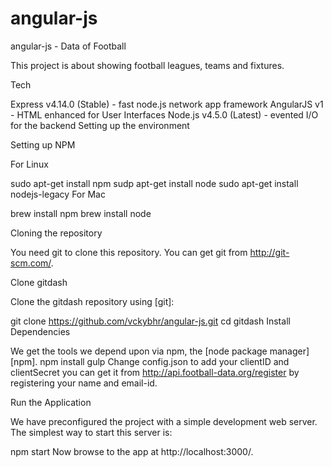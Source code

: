 # angular-js
angular-js - Data of Football

This project is about showing football leagues, teams and fixtures. 

Tech

Express v4.14.0 (Stable) - fast node.js network app framework
AngularJS v1 - HTML enhanced for User Interfaces
Node.js v4.5.0 (Latest) - evented I/O for the backend
Setting up the environment

Setting up NPM

For Linux

  sudo apt-get install npm
  sudp apt-get install node
  sudo apt-get install nodejs-legacy
For Mac

   brew install npm
   brew install node

Cloning the repository

You need git to clone this repository. You can get git from http://git-scm.com/.

Clone gitdash

Clone the gitdash repository using [git]:

git clone https://github.com/vckybhr/angular-js.git
cd gitdash
Install Dependencies

We get the tools we depend upon via npm, the [node package manager][npm].
npm install
gulp 
Change config.json to add your clientID and clientSecret
	you can get it from http://api.football-data.org/register by registering your name and email-id.

Run the Application

We have preconfigured the project with a simple development web server. The simplest way to start this server is:

npm start
Now browse to the app at http://localhost:3000/.